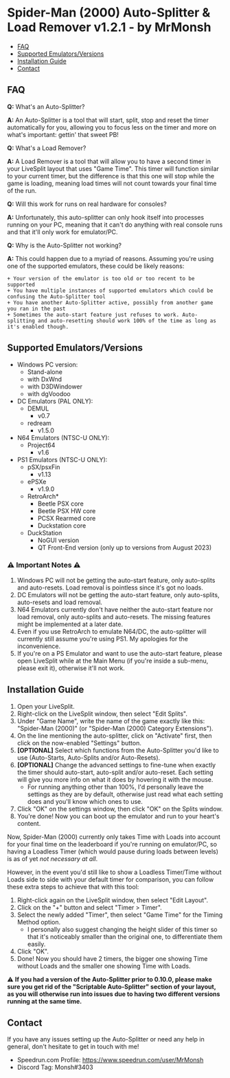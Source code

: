 # Spider-Man (2000) Auto-Splitter & Load Remover v1.2.1 - by MrMonsh

<!-- TOC depth:6 withLinks:1 updateOnSave:1 orderedList:0 -->

- [FAQ](#FAQ)
- [Supported Emulators/Versions](#supported-emulators/versions)
- [Installation Guide](#installation-guide)
- [Contact](#contact)

<!-- /TOC -->

## FAQ

**Q:** What's an Auto-Splitter?

**A:** An Auto-Splitter is a tool that will start, split, stop and reset the timer automatically for you, allowing you to focus less on the timer and more on what's important: gettin' that sweet PB!


**Q:** What's a Load Remover?

**A:** A Load Remover is a tool that will allow you to have a second timer in your LiveSplit layout that uses "Game Time". 
This timer will function similar to your current timer, but the difference is that this one will stop while the game is loading, meaning load times will not count towards your final time of the run.


**Q:** Will this work for runs on real hardware for consoles?

**A:** Unfortunately, this auto-splitter can only hook itself into processes running on your PC, meaning that it can't do anything with real console runs and that it'll only work for emulator/PC.

**Q:** Why is the Auto-Splitter not working?

**A:** This could happen due to a myriad of reasons. Assuming you're using one of the supported emulators, these could be likely reasons:
	
 	+ Your version of the emulator is too old or too recent to be supported
 	+ You have multiple instances of supported emulators which could be confusing the Auto-Splitter tool
  	+ You have another Auto-Splitter active, possibly from another game you ran in the past
   	+ Sometimes the auto-start feature just refuses to work. Auto-splitting and auto-resetting should work 100% of the time as long as it's enabled though.

## Supported Emulators/Versions

+ Windows PC version:
	+ Stand-alone
 	+ with DxWnd
  	+ with D3DWindower
  	+ with dgVoodoo
+ DC Emulators (PAL ONLY):
	+ DEMUL
 		+ v0.7
   	+ redream
   		+ v1.5.0
+ N64 Emulators (NTSC-U ONLY):
	+ Project64
 		+ v1.6
+ PS1 Emulators (NTSC-U ONLY):
	+ pSX/psxFin 
		+ v1.13
	+ ePSXe 
		+ v1.9.0
	+ RetroArch*
		+ Beetle PSX core
		+ Beetle PSX HW core
		+ PCSX Rearmed core
		+ Duckstation core
	+ DuckStation
		+ NoGUI version
		+ QT Front-End version (only up to versions from August 2023)

### ⚠️ Important Notes ⚠️

1. Windows PC will not be getting the auto-start feature, only auto-splits and auto-resets. Load removal is pointless since it's got no loads.
2. DC Emulators will not be getting the auto-start feature, only auto-splits, auto-resets and load removal.
3. N64 Emulators currently don't have neither the auto-start feature nor load removal, only auto-splits and auto-resets. The missing features might be implemented at a later date.
4. Even if you use RetroArch to emulate N64/DC, the auto-splitter will currently still assume you're using PS1. My apologies for the inconvenience.
5. If you're on a PS Emulator and want to use the auto-start feature, please open LiveSplit while at the Main Menu (if you're inside a sub-menu, please exit it), otherwise it'll not work.

## Installation Guide

1. Open your LiveSplit.
2. Right-click on the LiveSplit window, then select "Edit Splits".
3. Under "Game Name", write the name of the game exactly like this: "Spider-Man (2000)" (or "Spider-Man (2000) Category Extensions").
4. On the line mentioning the auto-splitter, click on "Activate" first, then click on the now-enabled "Settings" button.
5. **[OPTIONAL]** Select which functions from the Auto-Splitter you'd like to use (Auto-Starts, Auto-Splits and/or Auto-Resets). 
6. **[OPTIONAL]** Change the advanced settings to fine-tune when exactly the timer should auto-start, auto-split and/or auto-reset. Each setting will give you more info on what it does by hovering it with the mouse.
	+ For running anything other than 100%, I'd personally leave the settings as they are by default, otherwise just read what each setting does and you'll know which ones to use.
8. Click "OK" on the settings window, then click "OK" on the Splits window.
9. You're done! Now you can boot up the emulator and run to your heart's content.

Now, Spider-Man (2000) currently only takes Time with Loads into account for your final time on the leaderboard if you're running on emulator/PC, so having a Loadless Timer (which would pause during loads between levels) is as of yet *not necessary at all*.

However, in the event you'd still like to show a Loadless Timer/Time without Loads side to side with your default timer for comparison, you can follow these extra steps to achieve that with this tool:
1. Right-click again on the LiveSplit window, then select "Edit Layout".
2. Click on the "+" button and select "Timer > Timer".
3. Select the newly added "Timer", then select "Game Time" for the Timing Method option.
	+ I personally also suggest changing the height slider of this timer so that it's noticeably smaller than the original one, to differentiate them easily.
4. Click "OK".
5. Done! Now you should have 2 timers, the bigger one showing Time without Loads and the smaller one showing Time with Loads.

⚠️ **If you had a version of the Auto-Splitter prior to 0.10.0, please make sure you get rid of the "Scriptable Auto-Splitter" section of your layout, as you will otherwise run into issues due to having two different versions running at the same time.**

## Contact

If you have any issues setting up the Auto-Splitter or need any help in general, don't hesitate to get in touch with me!
+ Speedrun.com Profile: https://www.speedrun.com/user/MrMonsh
+ Discord Tag: Monsh#3403
